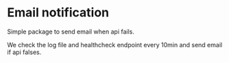 # Email notification

Simple package to send email when api fails.  

We check the log file and healthcheck endpoint every 10min and send email if api falses.
